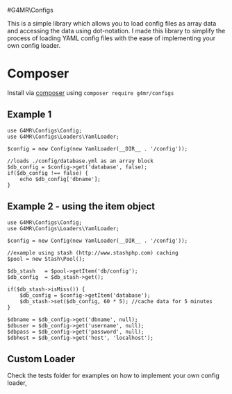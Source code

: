 #G4MR\Configs

This is a simple library which allows you to load config files as array data
and accessing the data using dot-notation.  I made this library to simplify
the process of loading YAML config files with the ease of implementing
your own config loader.

# Composer

Install via [composer](https://packagist.org/packages/g4mr/configs) using `composer require g4mr/configs` 


## Example 1

    use G4MR\Configs\Config;
    use G4MR\Configs\Loaders\YamlLoader;

    $config = new Config(new YamlLoader(__DIR__ . '/config'));

    //loads ./config/database.yml as an array block
    $db_config = $config->get('database', false);
    if($db_config !== false) {
        echo $db_config['dbname'];
    }

## Example 2 - using the item object

    use G4MR\Configs\Config;
    use G4MR\Configs\Loaders\YamlLoader;

    $config = new Config(new YamlLoader(__DIR__ . '/config'));

    //example using stash (http://www.stashphp.com) caching
    $pool = new Stash\Pool();

    $db_stash   = $pool->getItem('db/config');
    $db_config  = $db_stash->get();

    if($db_stash->isMiss()) {
        $db_config = $config->getItem('database');
        $db_stash->set($db_config, 60 * 5); //cache data for 5 minutes
    }

    $dbname = $db_config->get('dbname', null);
    $dbuser = $db_config->get('username', null);
    $dbpass = $db_config->get('password', null);
    $dbhost = $db_config->get('host', 'localhost');

## Custom Loader

Check the tests folder for examples on how to implement your own config loader,